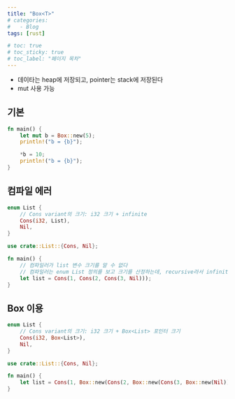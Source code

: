 ```yaml
---
title: "Box<T>"
# categories:
#   - Blog
tags: [rust]

# toc: true
# toc_sticky: true
# toc_label: "페이지 목차"
---
```


* 데이타는 heap에 저장되고, pointer는 stack에 저장된다
* mut 사용 가능

## 기본
```rust
fn main() {
    let mut b = Box::new(5);
    println!("b = {b}");

    *b = 10;
    println!("b = {b}");
}
```

## 컴파일 에러
```rust
enum List {
    // Cons variant의 크기: i32 크기 + infinite
    Cons(i32, List),
    Nil,
}

use crate::List::{Cons, Nil};

fn main() {
    // 컴파일러가 list 변수 크기를 알 수 없다
    // 컴파일러는 enum List 정의를 보고 크기를 산정하는데, recursive라서 infinite
    let list = Cons(1, Cons(2, Cons(3, Nil)));
}
```

## Box<List> 이용
```rust
enum List {
    // Cons variant의 크기: i32 크기 + Box<List> 포인터 크기
    Cons(i32, Box<List>),
    Nil,
}

use crate::List::{Cons, Nil};

fn main() {
    let list = Cons(1, Box::new(Cons(2, Box::new(Cons(3, Box::new(Nil))))));
}
```
